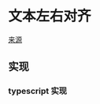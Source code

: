 # 文本左右对齐
[来源](https://leetcode.cn/problems/text-justification/)

## 实现

### typescript 实现
```typescript

```
